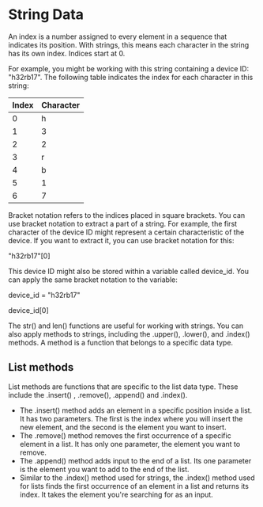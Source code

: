 # String Data

An index is a number assigned to every element in a sequence that indicates its position. With strings, this means each character in the string has its own index. Indices start at 0.

 For example, you might be working with this string containing a device ID: "h32rb17". The following table indicates the index for each character in this string:

| Index | Character |
|-------|-----------|
| 0     | h         |
| 1     | 3         |
| 2     | 2         |
| 3     | r         |
| 4     | b         |
| 5     | 1         |
| 6     | 7         |

Bracket notation refers to the indices placed in square brackets. You can use bracket notation to extract a part of a string. For example, the first character of the device ID might represent a certain characteristic of the device. If you want to extract it, you can use bracket notation for this:

"h32rb17"[0]

This device ID might also be stored within a variable called device_id. You can apply the same bracket notation to the variable:

device_id = "h32rb17"

device_id[0]

The str() and len() functions are useful for working with strings. You can also apply methods to strings, including the .upper(), .lower(), and .index() methods. A method is a function that belongs to a specific data type.

## List methods
List methods are functions that are specific to the list data type. These include the .insert() , .remove(), .append() and .index(). 

* The .insert() method adds an element in a specific position inside a list. It has two parameters. The first is the index where you will insert the new element, and the second is the element you want to insert.
* The .remove() method removes the first occurrence of a specific element in a list. It has only one parameter, the element you want to remove.
* The .append() method adds input to the end of a list. Its one parameter is the element you want to add to the end of the list.
* Similar to the .index() method used for strings, the .index() method used for lists finds the first occurrence of an element in a list and returns its index. It takes the element you're searching for as an input.
